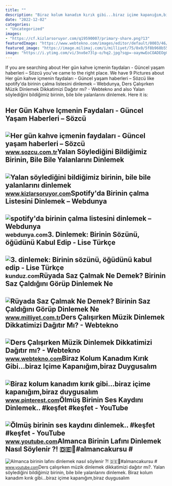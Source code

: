 ```yaml
---
title: ""
description: "Biraz kolum kanadım kırık gibi...biraz içime kapanığım,biraz duygusalım"
date: "2022-12-02"
categories:
- "Uncategorized"
images:
- "https://cf.kizlarsoruyor.com/q19590007/primary-share.png?13"
featuredImage: "https://www.webtekno.com/images/editor/default/0003/46/3aedc0a2ffd3dc8832f53e530f1aead378e47e02.jpeg"
featured_image: "https://image.milimaj.com/i/milliyet/75/0x0/5f8b968b55428726dcc43e6c.jpg"
image: "https://i.ytimg.com/vi/3nx6e73lp-o/hq2.jpg?sqp=-oaymwEoCOADEOgC8quKqQMcGADwAQH4Ac4FgAKACooCDAgAEAEYZSBUKFEwDw==&amp;rs=AOn4CLCbLRCLQOiQWwbbLQBUSkX-pqpc5A"
---
```


If you are searching about Her gün kahve içmenin faydaları - Güncel yaşam haberleri – Sözcü you've came to the right place. We have 9 Pictures about Her gün kahve içmenin faydaları - Güncel yaşam haberleri – Sözcü like spotify'da birinin çalma listesini dinlemek – Webdunya, Ders Çalışırken Müzik Dinlemek Dikkatimizi Dağıtır mı? - Webtekno and also Yalan söylediğini bildiğimiz birinin, bile bile yalanlarını dinlemek. Here it is:

Her Gün Kahve Içmenin Faydaları - Güncel Yaşam Haberleri – Sözcü
----------------------------------------------------------------

 ![Her gün kahve içmenin faydaları - Güncel yaşam haberleri – Sözcü](https://i.sozcu.com.tr/wp-content/uploads/2019/05/09/shutterstock_286466765.jpg) <small>www.sozcu.com.tr</small>Yalan Söylediğini Bildiğimiz Birinin, Bile Bile Yalanlarını Dinlemek
--------------------------------------------------------------------

 ![Yalan söylediğini bildiğimiz birinin, bile bile yalanlarını dinlemek](https://cf.kizlarsoruyor.com/q19590007/primary-share.png?13) <small>www.kizlarsoruyor.com</small>Spotify'da Birinin çalma Listesini Dinlemek – Webdunya
------------------------------------------------------

 ![spotify'da birinin çalma listesini dinlemek – Webdunya](https://webdunya.com/wp-content/uploads/2019/12/spotify-calismiyor-cozumu-768x432.jpg) <small>webdunya.com</small>3. Dinlemek: Birinin Sözünü, öğüdünü Kabul Edip - Lise Türkçe
-------------------------------------------------------------

 ![3. dinlemek: Birinin sözünü, öğüdünü kabul edip - Lise Türkçe](https://media.kunduz.com/media/question/seo/raw/20220430060301947451-1512297_AtR8FO3OL.jpg?h=512) <small>kunduz.com</small>Rüyada Saz Çalmak Ne Demek? Birinin Saz Çaldığını Görüp Dinlemek Ne
-------------------------------------------------------------------

 ![Rüyada Saz Çalmak Ne Demek? Birinin Saz Çaldığını Görüp Dinlemek Ne](https://image.milimaj.com/i/milliyet/75/0x0/5f8b968b55428726dcc43e6c.jpg) <small>www.milliyet.com.tr</small>Ders Çalışırken Müzik Dinlemek Dikkatimizi Dağıtır Mı? - Webtekno
-----------------------------------------------------------------

 ![Ders Çalışırken Müzik Dinlemek Dikkatimizi Dağıtır mı? - Webtekno](https://www.webtekno.com/images/editor/default/0003/46/3aedc0a2ffd3dc8832f53e530f1aead378e47e02.jpeg) <small>www.webtekno.com</small>Biraz Kolum Kanadım Kırık Gibi...biraz Içime Kapanığım,biraz Duygusalım
-----------------------------------------------------------------------

 ![Biraz kolum kanadım kırık gibi...biraz içime kapanığım,biraz duygusalım](https://i.pinimg.com/originals/18/66/37/1866376a18b02bea7ded3042a38bea24.jpg) <small>www.pinterest.com</small>Ölmüş Birinin Ses Kaydını Dinlemek.. #keşfet #keşfet - YouTube
--------------------------------------------------------------

 ![Ölmüş birinin ses kaydını dinlemek.. #keşfet #keşfet - YouTube](https://i.ytimg.com/vi/Csh-IAiIIVk/hq2.jpg?sqp=-oaymwEoCOADEOgC8quKqQMcGADwAQH4AYgFgAKACooCDAgAEAEYRyBhKGUwDw==&rs=AOn4CLC3VJvm89Zk_-I4AKcaGL-_Yfpz6Q) <small>www.youtube.com</small>Almanca Birinin Lafını Dinlemek Nasıl Söylenir ?! 🇩🇪🤯#almancakursu #
--------------------------------------------------------------------

 ![Almanca birinin lafını dinlemek nasıl söylenir ?! 🇩🇪🤯#almancakursu #](https://i.ytimg.com/vi/3nx6e73lp-o/hq2.jpg?sqp=-oaymwEoCOADEOgC8quKqQMcGADwAQH4Ac4FgAKACooCDAgAEAEYZSBUKFEwDw==&rs=AOn4CLCbLRCLQOiQWwbbLQBUSkX-pqpc5A) <small>www.youtube.com</small>Ders çalışırken müzik dinlemek dikkatimizi dağıtır mı?. Yalan söylediğini bildiğimiz birinin, bile bile yalanlarını dinlemek. Biraz kolum kanadım kırık gibi...biraz içime kapanığım,biraz duygusalım
